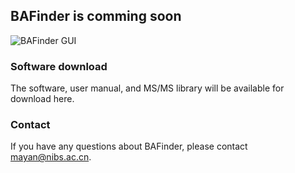 ## BAFinder is comming soon

![BAFinder GUI](/bafinder.github.io/doc/assets/BAFinder.png)

### Software download

The software, user manual, and MS/MS library will be available for download here.


### Contact

If you have any questions about BAFinder, please contact mayan@nibs.ac.cn.


